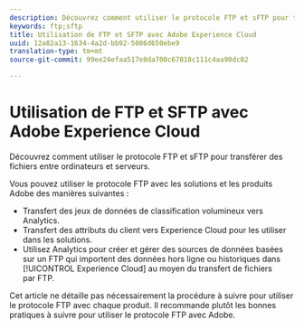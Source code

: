 ```yaml
---
description: Découvrez comment utiliser le protocole FTP et sFTP pour transférer des fichiers entre ordinateurs et serveurs.
keywords: ftp;sftp
title: Utilisation de FTP et SFTP avec Adobe Experience Cloud
uuid: 12a82a13-1634-4a2d-bb92-5006d650ebe9
translation-type: tm+mt
source-git-commit: 99ee24efaa517e8da700c67818c111c4aa90dc02

---
```



# Utilisation de FTP et SFTP avec Adobe Experience Cloud

Découvrez comment utiliser le protocole FTP et sFTP pour transférer des fichiers entre ordinateurs et serveurs.

Vous pouvez utiliser le protocole FTP avec les solutions et les produits Adobe des manières suivantes :

* Transfert des jeux de données de classification volumineux vers Analytics.
* Transfert des attributs du client vers Experience Cloud pour les utiliser dans les solutions.
* Utilisez Analytics pour créer et gérer des sources de données basées sur un FTP qui importent des données hors ligne ou historiques dans [!UICONTROL Experience Cloud] au moyen du transfert de fichiers par FTP.

Cet article ne détaille pas nécessairement la procédure à suivre pour utiliser le protocole FTP avec chaque produit. Il recommande plutôt les bonnes pratiques à suivre pour utiliser le protocole FTP avec Adobe.
